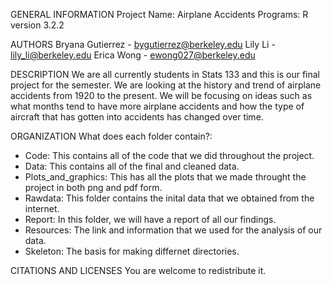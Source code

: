 GENERAL INFORMATION
Project Name: Airplane Accidents
Programs: R version 3.2.2

AUTHORS
Bryana Gutierrez - bygutierrez@berkeley.edu
Lily Li - lily_li@berkeley.edu
Erica Wong - ewong027@berkeley.edu

DESCRIPTION 
We are all currently students in Stats 133 and this is our final project for the semester. We are looking at the history and trend of airplane accidents from 1920 to the present. We will be focusing on ideas such as what months tend to have more airplane accidents and how the type of aircraft that has gotten into accidents has changed over time.

ORGANIZATION
What does each folder contain?:
 - Code: This contains all of the code that we did throughout the project.
 - Data: This contains all of the final and cleaned data.
 - Plots_and_graphics: This has all the plots that we made throught the project in both png and pdf form.
 - Rawdata: This folder contains the inital data that we obtained from the internet.
 - Report: In this folder, we will have a report of all our findings.
 - Resources: The link and information that we used for the analysis of our data.
 - Skeleton: The basis for making differnet directories.
 
 CITATIONS AND LICENSES
 You are welcome to redistribute it. 
 